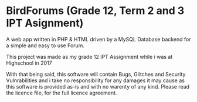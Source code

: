 # BirdForums (Grade 12, Term 2 and 3 IPT Asignment)
A web app written in PHP &amp; HTML driven by a MySQL Database backend for a simple and easy to use Forum.

This project was made as my grade 12 IPT Assignment while i was at Highschool in 2017

With that being said, this software will contain Bugs, Glitches and Security Vulnrabilities and i take no responsibility for any damages it may cause as this software is provided as-is and with no warenty of any kind. Please read the licence file, for the full licence agreement.
